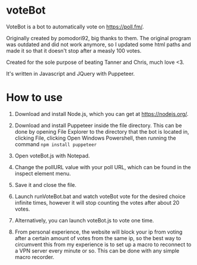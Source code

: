 # voteBot
VoteBot is a bot to automatically vote on https://poll.fm/.

Originally created by pomodori92, big thanks to them. The original program was outdated and did not work anymore, so I updated some html paths and made it so that it doesn't stop after a measly 100 votes.

Created for the sole purpose of beating Tanner and Chris, much love <3.

It's written in Javascript and JQuery with Puppeteer.


# How to use

1. Download and install Node.js, which you can get at https://nodejs.org/.

2. Download and install Puppeteer inside the file directory. This can be done by opening File Explorer to the directory that the bot is located in, clicking File, clicking Open Windows Powershell, then running the command ```npm install puppeteer```

3. Open voteBot.js with Notepad.

4. Change the pollURL value with your poll URL, which can be found in the inspect element menu.

5. Save it and close the file.

6. Launch runVoteBot.bat and watch voteBot vote for the desired choice infinite times, however it will stop counting the votes after about 20 votes.

7. Alternatively, you can launch voteBot.js to vote one time.

8. From personal experience, the website will block your ip from voting after a certain amount of votes from the same ip, so the best way to circumvent this from my experience is to set up a macro to reconnect to a VPN server every minute or so. This can be done with any simple macro recorder.
